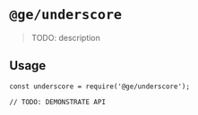 # `@ge/underscore`

> TODO: description

## Usage

```
const underscore = require('@ge/underscore');

// TODO: DEMONSTRATE API
```
